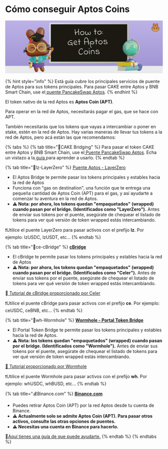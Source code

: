 # Cómo conseguir Aptos Coins

![](<../.gitbook/assets/0 (4)>)

{% hint style="info" %}
Está guía cubre los principales servicios de puente de Aptos para sus tokens principales. Para pasar CAKE entre Aptos y BNB Smart Chain, use el[ puente PancakeSwap Aptos](https://bridge.pancakeswap.finance/aptos).
{% endhint %}

El token nativo de la red Aptos es **Aptos Coin (APT)**.

Para operar en la red de Aptos, necesitarás pagar el gas, que se hace con APT.

También necesitarás que los tokens que vayas a intercambiar o poner en stake, estén en la red de Aptos. Hay varias maneras de llevar tus tokens a la red de Aptos, pero acá están las que recomendamos:

{% tabs %}
{% tab title="🥞CAKE Bridging" %}
Para pasar el token CAKE entre Aptos y BNB Smart Chain, use el[ Puente PancakeSwap Aptos](https://bridge.pancakeswap.finance/aptos). Echa un vistazo a la[ guía ](https://docs.pancakeswap.finance/get-started-aptos/cake-bridging-guide)para aprender a usarlo.
{% endtab %}

{% tab title="🌉lz-LayerZero" %}
[Puente Aptos - LayerZero](https://theaptosbridge.com/bridge)

* El Aptos Bridge te permite pasar los tokens principales y estables hacia la red de Aptos
* Funciona con "gas on destination", una función que te entrega una pequeña cantidad de Aptos Coin (APT) para el gas, y así ayudarte a comenzar tu aventura en la red de Aptos.
* **⚠️ Nota: por ahora, los tokens quedan "empaquetados" (wrapped) cuando pasan por el bridge. (Identificados como "LayerZero").** Antes de enviar sus tokens por el puente, asegúrate de chequear el listado de tokens para ver qué versión de token wrapped estás intercambiando.

❗Utilice el puente LayerZero para pasar activos con el prefijo **lz**. Por ejemplo: lzUSDC, lzUSDT, etc...
{% endtab %}

{% tab title="🌉ce-cBridge" %}
[**cBridge**](https://cbridge.celer.network/1/12360001/)

* El cBridge te permite pasar los tokens principales y estables hacia la red de Aptos
* **⚠️ Nota: por ahora, los tokens quedan "empaquetados" (wrapped) cuando pasan por el bridge. (Identificados como "Celer").** Antes de enviar sus tokens por el puente, asegúrate de chequear el listado de tokens para ver qué versión de token wrapped estás intercambiando.

**📖**[ Tutorial de cBridge proporcionado por Celer](https://cbridge-docs.celer.network/tutorial/cross-chain-transfer)

❗Utilice el puente cBridge para pasar activos con el prefijo **ce**. Por ejemplo: ceUSDC, ceBNB, etc…
{% endtab %}

{% tab title="🌉wh-Wormhole" %}
[**Wormhole - Portal Token Bridge**](https://www.portalbridge.com/#/transfer)

* El Portal Token Bridge te permite pasar los tokens principales y estables hacia la red de Aptos.
* **⚠️ Nota: los tokens quedan "empaquetados" (wrapped) cuando pasan por el bridge. (Identificados como "Wormhole").** Antes de enviar sus tokens por el puente, asegúrate de chequear el listado de tokens para ver qué versión de token wrapped estás intercambiando.

[📖 Tutorial proporcionado por Wormhole](https://docs.wormhole.com/wormhole/video-tutorial-how-to-use-portal)

❗Utilice el puente Wormhole para pasar activos con el prefijo **wh**. Por ejemplo: whUSDC, whBUSD, etc...
{% endtab %}

{% tab title="💰Binance.com" %}
[**Binance.com**](https://github.com/pancakeswap/pancake-document/tree/255db0c7af28df2f9c1209daa5cdbd774490a666/get-started/www.binance.com)

* Puedes retirar Aptos Coin (APT) por la red Aptos desde tu cuenta de Binance.
* **⚠️ Actualmente solo se admite Aptos Coin (APT). Para pasar otros activos, consulte las otras opciones de puentes.**
* **⚠️ Necesitas una cuenta en Binance para hacerlo.**

📖[Aquí tienes una guía de que puede ayudarte.](https://www.binance.com/es-LA/support/faq/c%C3%B3mo-puedo-depositar-retirar-criptomonedas-en-binance-85a1c394ac1d489fb0bfac0ef2fceafd)
{% endtab %}
{% endtabs %}
